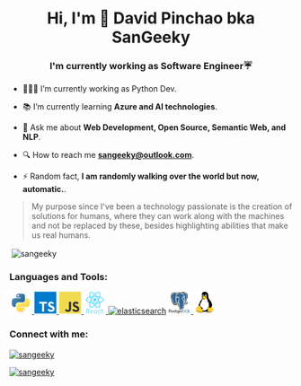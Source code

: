 <h1 align="center">Hi, I'm 🤞 David Pinchao bka SanGeeky</h1>
<h3 align="center">I'm currently working as Software Engineer☔</h3>


- 👨🏽‍💻 I’m currently working as Python Dev.

- 📚 I’m currently learning **Azure and AI technologies**.

- 👀 Ask me about **Web Development, Open Source, Semantic Web, and NLP**.

- 🔍 How to reach me **sangeeky@outlook.com**.

- ⚡ Random fact, **I am randomly walking over the world but now, automatic.**.

> My purpose since I've been a technology passionate is the creation of solutions for humans, where they can work along with the machines and not be replaced by these, besides highlighting abilities that make us real humans.

<p>&nbsp;<img align="center" src="https://github-readme-stats.vercel.app/api?username=sangeeky&show_icons=true&locale=en" alt="sangeeky" /></p>

<h3 align="left">Languages and Tools:</h3>
<p align="left">
<a href="https://www.python.org" target="_blank" rel="noreferrer"> <img src="https://raw.githubusercontent.com/devicons/devicon/master/icons/python/python-original.svg" alt="python" width="40" height="40" /> </a>
<a href="https://www.typescriptlang.org/" target="_blank" rel="noreferrer"> <img src="https://raw.githubusercontent.com/devicons/devicon/master/icons/typescript/typescript-original.svg" alt="typescript" width="40" height="40" /> </a>  
<a href="https://developer.mozilla.org/en-US/docs/Web/JavaScript" target="_blank" rel="noreferrer"><img src="https://raw.githubusercontent.com/devicons/devicon/master/icons/javascript/javascript-original.svg" alt="javascript" width="40" height="40" /> </a>
<a href="https://reactjs.org/" target="_blank" rel="noreferrer"> <img src="https://raw.githubusercontent.com/devicons/devicon/master/icons/react/react-original-wordmark.svg" alt="react" width="40" height="40" /> </a>
<a href="https://www.elastic.co" target="_blank" rel="noreferrer"><img src="https://www.vectorlogo.zone/logos/elastic/elastic-icon.svg" alt="elasticsearch" width="40" height="40"/></a>
<a href="https://www.postgresql.org" target="_blank" rel="noreferrer"> <img src="https://raw.githubusercontent.com/devicons/devicon/master/icons/postgresql/postgresql-original-wordmark.svg" alt="postgresql" width="40" height="40" /> </a>
<a href="https://www.linux.org/" target="_blank" rel="noreferrer"> <img src="https://raw.githubusercontent.com/devicons/devicon/master/icons/linux/linux-original.svg" alt="linux" width="40" height="40" /> </a>
</p>

<h3 align="left">Connect with me:</h3>
<p align="left">
<a href="https://linkedin.com/in/sangeeky" target="blank"><img align="center" src="https://raw.githubusercontent.com/rahuldkjain/github-profile-readme-generator/master/src/images/icons/Social/linked-in-alt.svg" alt="sangeeky" height="30" width="40" /></a>
<p align="left"> <a href="https://twitter.com/sangeeky" target="blank"><img src="https://img.shields.io/twitter/follow/sangeeky?logo=twitter&style=for-the-badge" alt="sangeeky" /></a></p>
</p>
